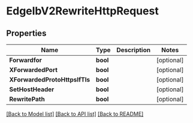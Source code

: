 # EdgelbV2RewriteHttpRequest

## Properties

Name | Type | Description | Notes
------------ | ------------- | ------------- | -------------
**Forwardfor** | **bool** |  | [optional] 
**XForwardedPort** | **bool** |  | [optional] 
**XForwardedProtoHttpsIfTls** | **bool** |  | [optional] 
**SetHostHeader** | **bool** |  | [optional] 
**RewritePath** | **bool** |  | [optional] 

[[Back to Model list]](../README.md#documentation-for-models) [[Back to API list]](../README.md#documentation-for-api-endpoints) [[Back to README]](../README.md)


